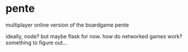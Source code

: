 pente
=====

multiplayer online version of the boardgame pente


ideally, node?
but maybe flask for now. how do networked games work?
something to figure out...
